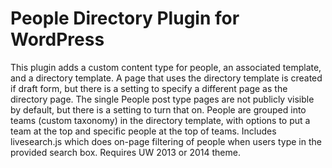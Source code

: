 People Directory Plugin for WordPress
=====================================

This plugin adds a custom content type for people, an associated template, and a directory template. A page that uses the directory template is created if draft form, but there is a setting to specify a different page as the directory page. The single People post type pages are not publicly visible by default, but there is a setting to turn that on. People are grouped into teams (custom taxonomy) in the directory template, with options to put a team at the top and specific people at the top of teams. Includes livesearch.js which does on-page filtering of people when users type in the provided search box. Requires UW 2013 or 2014 theme.
